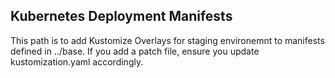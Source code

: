 ## Kubernetes Deployment Manifests
This path is to add Kustomize Overlays for staging environemnt to  manifests defined in ../base. 
If you add a patch file, ensure you update kustomization.yaml accordingly. 
